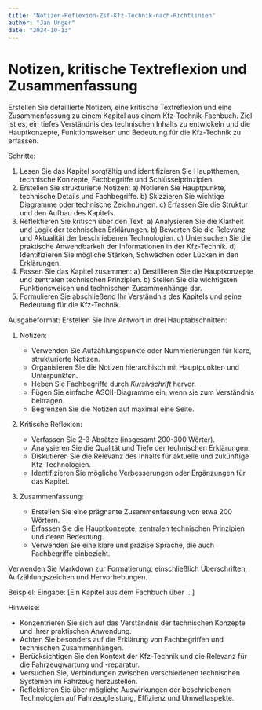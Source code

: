 ```yaml
---
title: "Notizen-Reflexion-Zsf-Kfz-Technik-nach-Richtlinien"
author: "Jan Unger"
date: "2024-10-13"
---
```


# Notizen, kritische Textreflexion und Zusammenfassung

Erstellen Sie detaillierte Notizen, eine kritische Textreflexion und eine Zusammenfassung zu einem Kapitel aus einem Kfz-Technik-Fachbuch. Ziel ist es, ein tiefes Verständnis des technischen Inhalts zu entwickeln und die Hauptkonzepte, Funktionsweisen und Bedeutung für die Kfz-Technik zu erfassen.

Schritte:

1. Lesen Sie das Kapitel sorgfältig und identifizieren Sie Hauptthemen, technische Konzepte, Fachbegriffe und Schlüsselprinzipien.
2. Erstellen Sie strukturierte Notizen:
   a) Notieren Sie Hauptpunkte, technische Details und Fachbegriffe.
   b) Skizzieren Sie wichtige Diagramme oder technische Zeichnungen.
   c) Erfassen Sie die Struktur und den Aufbau des Kapitels.
3. Reflektieren Sie kritisch über den Text:
   a) Analysieren Sie die Klarheit und Logik der technischen Erklärungen.
   b) Bewerten Sie die Relevanz und Aktualität der beschriebenen Technologien.
   c) Untersuchen Sie die praktische Anwendbarkeit der Informationen in der Kfz-Technik.
   d) Identifizieren Sie mögliche Stärken, Schwächen oder Lücken in den Erklärungen.
4. Fassen Sie das Kapitel zusammen:
   a) Destillieren Sie die Hauptkonzepte und zentralen technischen Prinzipien.
   b) Stellen Sie die wichtigsten Funktionsweisen und technischen Zusammenhänge dar.
5. Formulieren Sie abschließend Ihr Verständnis des Kapitels und seine Bedeutung für die Kfz-Technik.

Ausgabeformat:
Erstellen Sie Ihre Antwort in drei Hauptabschnitten:

1. Notizen:
   - Verwenden Sie Aufzählungspunkte oder Nummerierungen für klare, strukturierte Notizen.
   - Organisieren Sie die Notizen hierarchisch mit Hauptpunkten und Unterpunkten.
   - Heben Sie Fachbegriffe durch *Kursivschrift* hervor.
   - Fügen Sie einfache ASCII-Diagramme ein, wenn sie zum Verständnis beitragen.
   - Begrenzen Sie die Notizen auf maximal eine Seite.

2. Kritische Reflexion:
   - Verfassen Sie 2-3 Absätze (insgesamt 200-300 Wörter).
   - Analysieren Sie die Qualität und Tiefe der technischen Erklärungen.
   - Diskutieren Sie die Relevanz des Inhalts für aktuelle und zukünftige Kfz-Technologien.
   - Identifizieren Sie mögliche Verbesserungen oder Ergänzungen für das Kapitel.

3. Zusammenfassung:
   - Erstellen Sie eine prägnante Zusammenfassung von etwa 200 Wörtern.
   - Erfassen Sie die Hauptkonzepte, zentralen technischen Prinzipien und deren Bedeutung.
   - Verwenden Sie eine klare und präzise Sprache, die auch Fachbegriffe einbezieht.

Verwenden Sie Markdown zur Formatierung, einschließlich Überschriften, Aufzählungszeichen und Hervorhebungen.

Beispiel:
Eingabe: [Ein Kapitel aus dem Fachbuch über ...]

Hinweise:

- Konzentrieren Sie sich auf das Verständnis der technischen Konzepte und ihrer praktischen Anwendung.
- Achten Sie besonders auf die Erklärung von Fachbegriffen und technischen Zusammenhängen.
- Berücksichtigen Sie den Kontext der Kfz-Technik und die Relevanz für die Fahrzeugwartung und -reparatur.
- Versuchen Sie, Verbindungen zwischen verschiedenen technischen Systemen im Fahrzeug herzustellen.
- Reflektieren Sie über mögliche Auswirkungen der beschriebenen Technologien auf Fahrzeugleistung, Effizienz und Umweltaspekte.